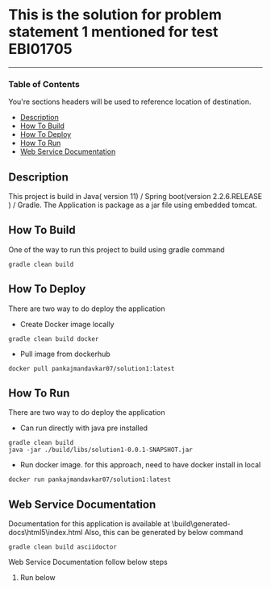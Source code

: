 # This is the solution for problem statement 1 mentioned for test EBI01705

---
### Table of Contents
You're sections headers will be used to reference location of destination.
- [Description](#description)
- [How To Build](#how-to-build)
- [How To Deploy](#how-to-deploy)
- [How To Run](#how-to-run)
- [Web Service Documentation](#web-service-documentation)

## Description

This project is build in Java( version 11) / Spring boot(version 2.2.6.RELEASE ) / Gradle. The Application is package as a jar file using embedded tomcat.

## How To Build

One of the way to run this project to build using gradle command

```shell
gradle clean build
```

## How To Deploy

There are two way to do deploy the application
* Create Docker image locally
	
```shell
gradle clean build docker
```
	
* Pull image from dockerhub
	
```shell
docker pull pankajmandavkar07/solution1:latest
```

## How To Run

There are two way to do deploy the application
* Can run directly with java pre installed
	
```shell
gradle clean build
java -jar ./build/libs/solution1-0.0.1-SNAPSHOT.jar
```
	
* Run docker image. for this approach, need to have docker install in local
	
```shell
docker run pankajmandavkar07/solution1:latest
```

## Web Service Documentation

Documentation for this application is available at \build\generated-docs\html5\index.html
Also, this can be generated by below command

```shell
gradle clean build asciidoctor
```

Web Service Documentation follow below steps
1.	Run below